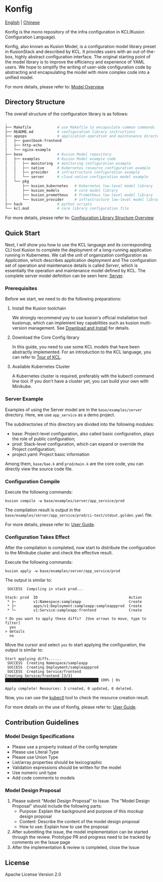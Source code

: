 # Konfig

[English](README.md) | [Chinese](README-zh.md)

Konfig is the mono repository of the infra configuration in KCL(Kusion Configuration Language).

Konfig, also known as Kusion Model, is a configuration model library preset in KusionStack and described by KCL.
It provides users with an out-of-the-box, highly abstract configuration interface.
The original starting point of the model library is to improve the efficiency and experience of YAML users.
We hope to simplify the writing of user-side configuration code by abstracting
and encapsulating the model with more complex code into a unified model.

For more details, please refer to: [Model Overview](https://KusionStack.io/docs/reference/model/overview)

## Directory Structure

The overall structure of the configuration library is as follows:

```bash
.
├── Makefile            # use Makefile to encapsulate common commands
├── README.md           # configuration library instructions
├── appops              # application operation and maintenance directory
│   ├── guestbook-frontend
│   ├── http-echo
│   └── nginx-example
├── base                # Kusion Model repository
│   ├── examples        # Kusion Model example code
│   │   ├── monitoring  # monitoring configuration example
│   │   ├── native      # Kubernetes resource configuration example
│   │   ├── provider    # infrastructure configuration example
│   │   └── server      # cloud native configuration model example
│   └── pkg
│       ├── kusion_kubernetes   # Kubernetes low-level model library
│       ├── kusion_models       # core model library
│       ├── kusion_prometheus   # Prometheus low-level model library
│       └── kusion_provider     # infrastructure low-level model library
├── hack                # python scripts
└── kcl.mod             # core library configuration file
```

For more details, please refer to: [Configuration Library Structure Overview](https://KusionStack.io/docs/develop/design/konfig)

## Quick Start

Next, I will show you how to use the KCL language and its corresponding CLI tool Kusion to
complete the deployment of a long-running application running in Kubernetes.
We call the unit of organization configuration as *Application*,
which describes application deployment and The configuration set of
operation and maintenance details is called *Server*,
which is essentially the operation and maintenance model defined by KCL.
The complete server model definition can be seen here:
[Server](https://github.com/KusionStack/konfig/blob/main/base/pkg/kusion_models/kube/frontend/server.k).

### Prerequisites

Before we start, we need to do the following preparations:

1. Install the Kusion toolchain

   We strongly recommend yoy to use kusion's official installation tool kusionup,
   which can implement key capabilities such as kusion multi-version management.
   See [Download and Install](https://kusionstack.io/docs/user_docs/getting-started/install) for details.

2. Download the Core Config library

   In this guide, you need to use some KCL models that have been abstractly implemented.
   For an introduction to the KCL language, you can refer to
   [Tour of KCL](https://kusionstack.io/docs/reference/lang/lang/tour).

3. Available Kubernetes Cluster

   A Kubernetes cluster is required, preferably with the kubectl command line tool.
   If you don't have a cluster yet, you can build your own with Minikube.

### Server Example

Examples of using the Server model are in the `base/examples/server` directory.
Here, we use `app_service` as a demo project.

The subdirectories of this directory are divided into the following modules:
- base: Project-level configuration, also called basic configuration, plays the role of public configuration;
- prod: Stack-level configuration, which can expand or override the Project configuration;
- project.yaml: Project basic information

Among them, `base/bae.k` and `prod/main.k` are the core code, you can directly view the source code file.

### Configuration Compile

Execute the following commands:

```shell
kusion compile -w base/examples/server/app_service/prod
```

The compilation result is output in the `base/examples/server/app_service/prod/ci-test/stdout.golden.yaml` file.

For more details, please refer to: [User Guide](https://kusionstack.io/docs/reference/konfig/guide).

### Configuration Takes Effect

After the compilation is completed, now start to distribute the configuration to the Minikube cluster and check the effective result.

Execute the following commands:

```shell
kusion apply -w base/examples/server/app_service/prod
```

The output is similar to:

```shell
 SUCCESS  Compiling in stack prod...                                                                                    

Stack: prod  ID                                          Action
 * ├─        v1:Namespace:sampleapp                      Create
 * ├─        apps/v1:Deployment:sampleapp:sampleappprod  Create
 * └─        v1:Service:sampleapp:frontend               Create

? Do you want to apply these diffs?  [Use arrows to move, type to filter]
  yes
> details
  no
```

Move the cursor and select `yes` to start applying the configuration, the output is similar to:

```shell
Start applying diffs......
 SUCCESS  Creating Namespace/sampleapp
 SUCCESS  Creating Deployment/sampleappprod
 SUCCESS  Creating Service/frontend
Creating Service/frontend [3/3] ███████████████████████████████████████████ 100% | 0s

Apply complete! Resources: 3 created, 0 updated, 0 deleted.
```

Now, you can use the [kubectl](https://kubernetes.io/docs/tasks/tools/install-kubectl/) tool to check the resource creation result.

For more details on the use of Konfig, please refer to: [User Guide](https://kusionstack.io/docs/reference/konfig/guide).

## Contribution Guidelines

### Model Design Specifications

- Please use a property instead of the config template
- Please use Literal Type
- Please use Union Type
- List/array properties should be lexicographic
- Validation expressions should be written for the model
- Use numeric unit type
- Add code comments to models

### Model Design Proposal

1. Please submit "Model Design Proposal" to Issue.
   The "Model Design Proposal" should include the following parts:
   - Purpose: Explain the background and purpose of this mockup design proposal
   - Content: Describe the content of the model design proposal
   - How to use: Explain how to use the proposal
2. After submitting the issue, the model implementation can be started through the review.
   Prototype PR and progress need to be tracked by comments on the Issue page
3. After the implementation & review is completed, close the Issue

## License

Apache License Version 2.0
